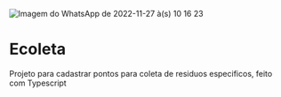 ![Imagem do WhatsApp de 2022-11-27 à(s) 10 16 23](https://user-images.githubusercontent.com/102248933/204155736-f1bae6a6-0cc8-450e-9a60-0fafd0b1fbcf.jpg)

# Ecoleta
Projeto para cadastrar pontos para coleta de residuos especificos, feito com Typescript
